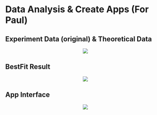 # Data Analysis & Create Apps (For Paul)

## Experiment Data (original) & Theoretical Data
<p align="center">
    <img src="https://github.com/analyzeDataVis/Photonics/blob/2_EC_Curve_Fitting_with_Theoretical_Formula/2_EC_Curve_Fitting_with_Theoretical_Formula/Sceenshot/Readme/Description1.png"> 
</p>

## BestFit Result
<p align="center">    
     <img src="https://github.com/analyzeDataVis/Photonics/blob/2_EC_Curve_Fitting_with_Theoretical_Formula/2_EC_Curve_Fitting_with_Theoretical_Formula/Sceenshot/Readme/Description2.png">
</p>

## App Interface
<p align="center">
    <img src="https://github.com/analyzeDataVis/Photonics/blob/2_EC_Curve_Fitting_with_Theoretical_Formula/2_EC_Curve_Fitting_with_Theoretical_Formula/Sceenshot/BestFitApp_V3%20(Final).png">
</p>
